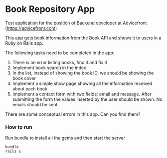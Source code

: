 # Book Repository App

Test application for the position of Backend developer at Advicefront
(https://advicefront.com)

This app gets book information from the Book API and shows it to users in a Ruby on Rails app.

The following tasks need to be completed in the app:
1. There is an error listing books, find it and fix it
1. Implement book search in the index
1. In the list, instead of showing the book ID, we should be showing the book cover
1. Implement a simple show page showing all the information received about each book
1. Implement a contact form with two fields: email and message. After submitting the form the values inserted by the user should be shown. No emails should be sent. 

There are some conceptual errors in this app. Can you find them?

### How to run

Run bundle to install all the gems and then start the server
 
```
bundle
rails s
```